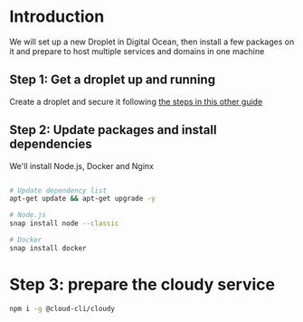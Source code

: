# Introduction

We will set up a new Droplet in Digital Ocean, then install a few packages on it and prepare to host multiple services and domains in one machine

## Step 1: Get a droplet up and running

Create a droplet and secure it following [the steps in this other guide](/digital-ocean-ssh.md)

## Step 2: Update packages and install dependencies

We'll install Node.js, Docker and Nginx

```bash

# Update dependency list
apt-get update && apt-get upgrade -y

# Node.js
snap install node --classic

# Docker
snap install docker

```

# Step 3: prepare the cloudy service

```bash
npm i -g @cloud-cli/cloudy

```
